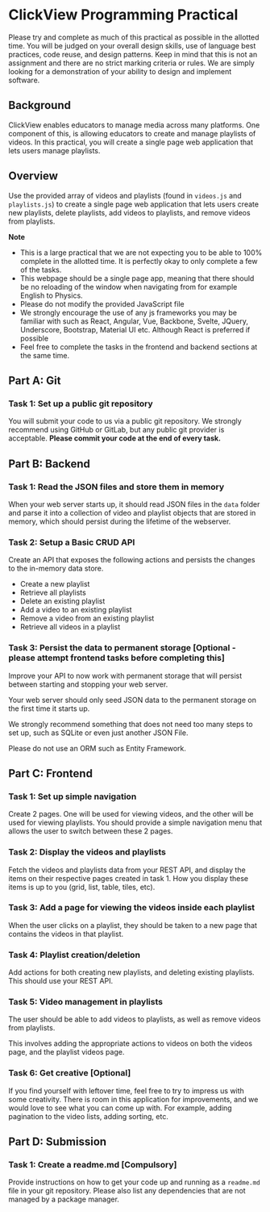 # ClickView Programming Practical

Please try and complete as much of this practical as possible in the allotted time. You will be judged on your overall design skills, use of language best practices, code reuse, and design patterns. Keep in mind that this is not an assignment and there are no strict marking criteria or rules. We are simply looking for a demonstration of your ability to design and implement software.

## Background

ClickView enables educators to manage media across many platforms. One component of this, is allowing educators to create and manage playlists of videos. In this practical, you will create a single page web application that lets users manage playlists.

## Overview

Use the provided array of videos and playlists (found in `videos.js` and `playlists.js`) to create a single page web application that lets users create new playlists, delete playlists, add videos to playlists, and remove videos from playlists.

**Note**

- This is a large practical that we are not expecting you to be able to 100% complete in the allotted time. It is perfectly okay to only complete a few of the tasks.
- This webpage should be a single page app, meaning that there should be no reloading of the window when navigating from for example English to Physics.
- Please do not modify the provided JavaScript file
- We strongly encourage the use of any js frameworks you may be familiar with such as React, Angular, Vue, Backbone, Svelte, JQuery, Underscore, Bootstrap, Material UI etc. Although React is preferred if possible
- Feel free to complete the tasks in the frontend and backend sections at the same time.

## Part A: Git
### Task 1: Set up a public git repository

You will submit your code to us via a public git repository. We strongly recommend using GitHub or GitLab, but any public git provider is acceptable. **Please commit your code at the end of every task.**

## Part B: Backend
### Task 1: Read the JSON files and store them in memory

When your web server starts up, it should read JSON files in the `data` folder and parse it into a collection of video and playlist objects that are stored in memory, which should persist during the lifetime of the webserver.

### Task 2: Setup a Basic CRUD API

Create an API that exposes the following actions and persists the changes to the in-memory data store.

- Create a new playlist
- Retrieve all playlists
- Delete an existing playlist
- Add a video to an existing playlist
- Remove a video from an existing playlist
- Retrieve all videos in a playlist

### Task 3: Persist the data to permanent storage [Optional - please attempt frontend tasks before completing this]

Improve your API to now work with permanent storage that will persist between starting and stopping your web server.

Your web server should only seed JSON data to the permanent storage on the first time it starts up.

We strongly recommend something that does not need too many steps to set up, such as SQLite or even just another JSON File.

Please do not use an ORM such as Entity Framework.

## Part C: Frontend
### Task 1: Set up simple navigation

Create 2 pages. One will be used for viewing videos, and the other will be used for viewing playlists. You should provide a simple navigation menu that allows the user to switch between these 2 pages.

### Task 2: Display the videos and playlists

Fetch the videos and playlists data from your REST API, and display the items on their respective pages created in task 1. How you display these items is up to you (grid, list, table, tiles, etc).

### Task 3: Add a page for viewing the videos inside each playlist

When the user clicks on a playlist, they should be taken to a new page that contains the videos in that playlist.

### Task 4: Playlist creation/deletion

Add actions for both creating new playlists, and deleting existing playlists. This should use your REST API.

### Task 5: Video management in playlists

The user should be able to add videos to playlists, as well as remove videos from playlists.

This involves adding the appropriate actions to videos on both the videos page, and the playlist videos page.

### Task 6: Get creative [Optional]

If you find yourself with leftover time, feel free to try to impress us with some creativity. There is room in this application for improvements, and we would love to see what you can come up with. For example, adding pagination to the video lists, adding sorting, etc.

## Part D: Submission
### Task 1: Create a readme.md [Compulsory]

Provide instructions on how to get your code up and running as a `readme.md` file in your git repository. Please also list any dependencies that are not managed by a package manager.